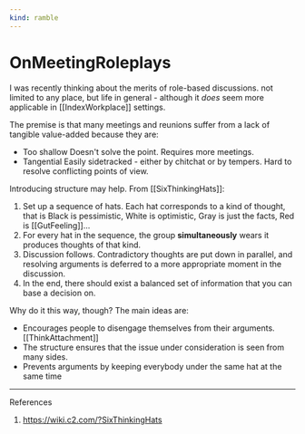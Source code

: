 ```yaml
---
kind: ramble
---
```


# OnMeetingRoleplays

I was recently thinking about the merits of role-based discussions.
not limited to any place, but life in general - although it *does* seem more applicable in [[IndexWorkplace]] settings.

The premise is that many meetings and reunions suffer from a lack of tangible value-added because they are:

* Too shallow
    Doesn't solve the point.
    Requires more meetings.
* Tangential
    Easily sidetracked - either by chitchat or by tempers.
    Hard to resolve conflicting points of view.

Introducing structure may help. From [[SixThinkingHats]]:

1. Set up a sequence of hats.
    Each hat corresponds to a kind of thought, that is
    Black is pessimistic, White is optimistic,
    Gray is just the facts, Red is [[GutFeeling]]...
2. For every hat in the sequence, the group
    __simultaneously__ wears it
    produces thoughts of that kind.
3. Discussion follows.
    Contradictory thoughts are put down in parallel, and resolving arguments is deferred to a more appropriate moment in the discussion.
4. In the end, there should exist a balanced set of information that you can base a decision on.

Why do it this way, though? The main ideas are:

* Encourages people to disengage themselves from their arguments.
    [[ThinkAttachment]]
* The structure ensures that the issue under consideration is seen from many sides.
* Prevents arguments by keeping everybody under the same hat at the same time

___

References

1. <https://wiki.c2.com/?SixThinkingHats>

